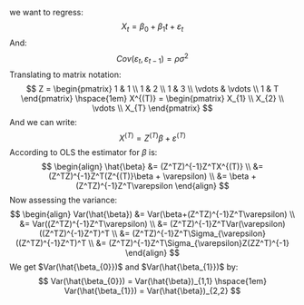 we want to regress:
$$
X_{t} = \beta_{0}+\beta_{1}t+\varepsilon_{t}
$$
And:
$$
Cov(\varepsilon_{t}, \varepsilon_{t-1}) = \rho \sigma^2
$$
Translating to matrix notation:
$$
Z = \begin{pmatrix}
1 & 1 \\
1 & 2 \\
1 & 3 \\
\vdots  & \vdots \\
1  & T 
\end{pmatrix}
\hspace{1em} X^{(T)} = \begin{pmatrix}
X_{1} \\
X_{2} \\
\vdots \\
X_{T}
\end{pmatrix}
$$
And we can write:
$$
X^{(T)} = Z^{(T)}\beta+\varepsilon^{(T)}
$$
According to OLS the estimator for $\beta$ is:
$$
\begin{align}
\hat{\beta} &= (Z^TZ)^{-1}Z^TX^{(T)} \\
&= (Z^TZ)^{-1}Z^T(Z^{(T)}\beta + \varepsilon) \\
&= \beta + (Z^TZ)^{-1}Z^T\varepsilon
\end{align}
$$
Now assessing the variance:
$$
\begin{align}
Var(\hat{\beta}) &= Var(\beta+(Z^TZ)^{-1}Z^T\varepsilon) \\
&= Var((Z^TZ)^{-1}Z^T\varepsilon) \\
&= (Z^TZ)^{-1}Z^TVar(\varepsilon)((Z^TZ)^{-1}Z^T)^T \\
&= (Z^TZ)^{-1}Z^T\Sigma_{\varepsilon}((Z^TZ)^{-1}Z^T)^T  \\
&= (Z^TZ)^{-1}Z^T\Sigma_{\varepsilon}Z(ZZ^T)^{-1}
\end{align}
$$
We get $Var(\hat{\beta_{0}})$ and $Var(\hat{\beta_{1}})$ by:
$$
Var(\hat{\beta_{0}}) = Var(\hat{\beta})_{1,1} \hspace{1em} Var(\hat{\beta_{1}}) = Var(\hat{\beta})_{2,2}
$$
